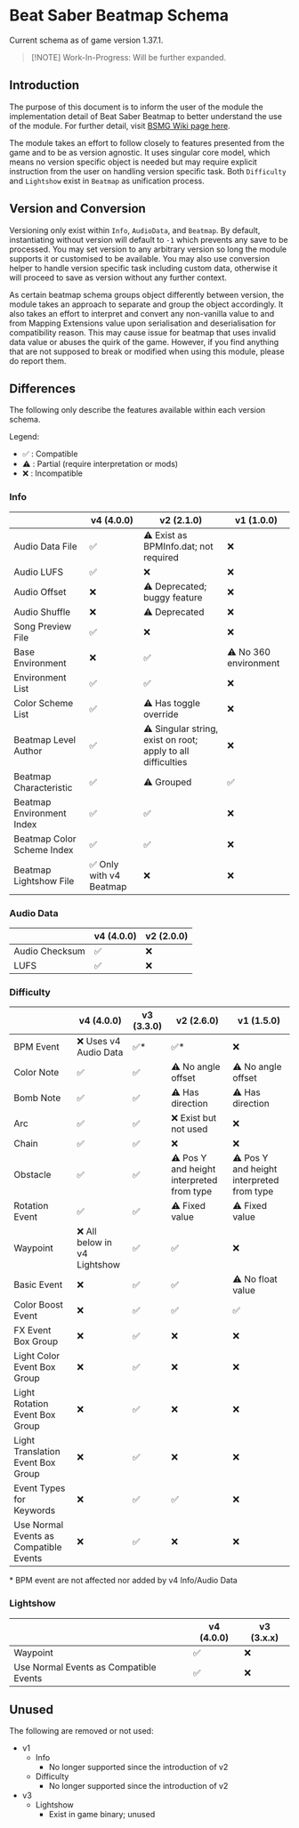 # Beat Saber Beatmap Schema

Current schema as of game version 1.37.1.

> [!NOTE] Work-In-Progress: Will be further expanded.

## Introduction

The purpose of this document is to inform the user of the module the implementation detail of Beat
Saber Beatmap to better understand the use of the module. For further detail, visit
[BSMG Wiki page here](https://bsmg.wiki/mapping/map-format.html).

The module takes an effort to follow closely to features presented from the game and to be as
version agnostic. It uses singular core model, which means no version specific object is needed but
may require explicit instruction from the user on handling version specific task. Both `Difficulty`
and `Lightshow` exist in `Beatmap` as unification process.

## Version and Conversion

Versioning only exist within `Info`, `AudioData`, and `Beatmap`. By default, instantiating without
version will default to `-1` which prevents any save to be processed. You may set version to any
arbitrary version so long the module supports it or customised to be available. You may also use
conversion helper to handle version specific task including custom data, otherwise it will proceed
to save as version without any further context.

As certain beatmap schema groups object differently between version, the module takes an approach to
separate and group the object accordingly. It also takes an effort to interpret and convert any
non-vanilla value to and from Mapping Extensions value upon serialisation and deserialisation for
compatibility reason. This may cause issue for beatmap that uses invalid data value or abuses the
quirk of the game. However, if you find anything that are not supposed to break or modified when
using this module, please do report them.

## Differences

The following only describe the features available within each version schema.

Legend:

- ✅ : Compatible
- ⚠️ : Partial (require interpretation or mods)
- ❌ : Incompatible

### Info

|                            | v4 (4.0.0)              | v2 (2.1.0)                                                  | v1 (1.0.0)           |
| -------------------------- | ----------------------- | ----------------------------------------------------------- | -------------------- |
| Audio Data File            | ✅                      | ⚠️ Exist as BPMInfo.dat; not required                        | ❌                   |
| Audio LUFS                 | ✅                      | ❌                                                          | ❌                   |
| Audio Offset               | ❌                      | ⚠️ Deprecated; buggy feature                                 | ❌                   |
| Audio Shuffle              | ❌                      | ⚠️ Deprecated                                                | ❌                   |
| Song Preview File          | ✅                      | ❌                                                          | ❌                   |
| Base Environment           | ❌                      | ✅                                                          | ⚠️ No 360 environment |
| Environment List           | ✅                      | ✅                                                          | ❌                   |
| Color Scheme List          | ✅                      | ⚠️ Has toggle override                                       | ❌                   |
| Beatmap Level Author       | ✅                      | ⚠️ Singular string, exist on root; apply to all difficulties | ❌                   |
| Beatmap Characteristic     | ✅                      | ⚠️ Grouped                                                   | ✅                   |
| Beatmap Environment Index  | ✅                      | ✅                                                          | ❌                   |
| Beatmap Color Scheme Index | ✅                      | ✅                                                          | ❌                   |
| Beatmap Lightshow File     | ✅ Only with v4 Beatmap | ❌                                                          | ❌                   |

### Audio Data

|                | v4 (4.0.0) | v2 (2.0.0) |
| -------------- | ---------- | ---------- |
| Audio Checksum | ✅         | ❌         |
| LUFS           | ✅         | ❌         |

### Difficulty

|                                        | v4 (4.0.0)                   | v3 (3.3.0) | v2 (2.6.0)                               | v1 (1.5.0)                               |
| -------------------------------------- | ---------------------------- | ---------- | ---------------------------------------- | ---------------------------------------- |
| BPM Event                              | ❌ Uses v4 Audio Data        | ✅\*       | ✅\*                                     | ❌                                       |
| Color Note                             | ✅                           | ✅         | ⚠️ No angle offset                        | ⚠️ No angle offset                        |
| Bomb Note                              | ✅                           | ✅         | ⚠️ Has direction                          | ⚠️ Has direction                          |
| Arc                                    | ✅                           | ✅         | ❌ Exist but not used                    | ❌                                       |
| Chain                                  | ✅                           | ✅         | ❌                                       | ❌                                       |
| Obstacle                               | ✅                           | ✅         | ⚠️ Pos Y and height interpreted from type | ⚠️ Pos Y and height interpreted from type |
| Rotation Event                         | ✅                           | ✅         | ⚠️ Fixed value                            | ⚠️ Fixed value                            |
| Waypoint                               | ❌ All below in v4 Lightshow | ✅         | ✅                                       | ❌                                       |
| Basic Event                            | ❌                           | ✅         | ✅                                       | ⚠️ No float value                         |
| Color Boost Event                      | ❌                           | ✅         | ✅                                       | ✅                                       |
| FX Event Box Group                     | ❌                           | ✅         | ❌                                       | ❌                                       |
| Light Color Event Box Group            | ❌                           | ✅         | ❌                                       | ❌                                       |
| Light Rotation Event Box Group         | ❌                           | ✅         | ❌                                       | ❌                                       |
| Light Translation Event Box Group      | ❌                           | ✅         | ❌                                       | ❌                                       |
| Event Types for Keywords               | ❌                           | ✅         | ✅                                       | ❌                                       |
| Use Normal Events as Compatible Events | ❌                           | ✅         | ❌                                       | ❌                                       |

\* BPM event are not affected nor added by v4 Info/Audio Data

### Lightshow

|                                        | v4 (4.0.0) | v3 (3.x.x) |
| -------------------------------------- | ---------- | ---------- |
| Waypoint                               | ✅         | ❌         |
| Use Normal Events as Compatible Events | ✅         | ❌         |

## Unused

The following are removed or not used:

- v1
  - Info
    - No longer supported since the introduction of v2
  - Difficulty
    - No longer supported since the introduction of v2
- v3
  - Lightshow
    - Exist in game binary; unused
